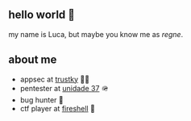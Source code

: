 ## hello world :tada:
my name is Luca, but maybe you know me as _regne_.

## about me
- appsec at [trustky](https://us.trustly.com/) 👨‍💻
- pentester at [unidade 37](https://unidade37.com.br) 🪖
- bug hunter 🏹
- ctf player at [fireshell](https://fireshellsecurity.team/) 🥇
